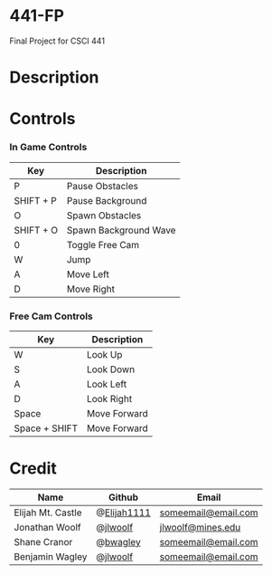 # 441-FP
Final Project for CSCI 441

# Description



# Controls
### In Game Controls
| Key       | Description           |
| --------- | --------------------- |
| P         | Pause Obstacles       |
| SHIFT + P | Pause Background      |
| O         | Spawn Obstacles       |
| SHIFT + O | Spawn Background Wave |
| 0         | Toggle Free Cam       |
| W         | Jump                  |
| A         | Move Left             |
| D         | Move Right            |

### Free Cam Controls
| Key           | Description  |
| ------------- | ------------ |
| W             | Look Up      |
| S             | Look Down    |
| A             | Look Left    |
| D             | Look Right   |
| Space         | Move Forward |
| Space + SHIFT | Move Forward |

# Credit
| Name              | Github                                       | Email               |
| ----------------- | -------------------------------------------- | ------------------- |
| Elijah Mt. Castle | @[Elijah1111](https://github.com/Elijah1111) | someemail@email.com |
| Jonathan Woolf    | @[jlwoolf](https://github.com/jlwoolf)       | jlwoolf@mines.edu   |
| Shane Cranor      | @[bwagley](https://github.com/bwagley)       | someemail@email.com |
| Benjamin Wagley   | @[jlwoolf](https://github.com/jlwoolf)       | someemail@email.com |




